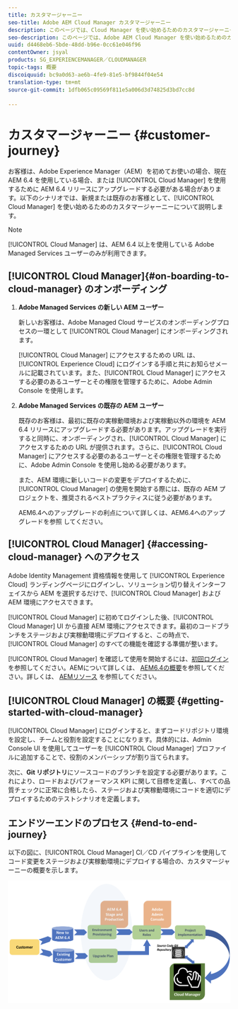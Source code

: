 ```yaml
---
title: カスタマージャーニー
seo-title: Adobe AEM Cloud Manager カスタマージャーニー
description: このページでは、Cloud Manager を使い始めるためのカスタマージャーニーについて説明します。
seo-description: このページでは、Adobe AEM Cloud Manager を使い始めるためのカスタマージャーニーについて説明します。
uuid: d4468eb6-5bde-48dd-b96e-0cc61e046f96
contentOwner: jsyal
products: SG_EXPERIENCEMANAGER／CLOUDMANAGER
topic-tags: 概要
discoiquuid: bc9a0d63-ae6b-4fe9-81e5-bf9844f04e54
translation-type: tm+mt
source-git-commit: 1dfb065c09569f811e5a006d3d74825d3bd7cc8d

---
```



# カスタマージャーニー {#customer-journey}

お客様は、Adobe Experience Manager（AEM）を初めてお使いの場合、現在 AEM 6.4 を使用している場合、または [!UICONTROL Cloud Manager] を使用するために AEM 6.4 リリースにアップグレードする必要がある場合があります。以下のシナリオでは、新規または既存のお客様として、[!UICONTROL Cloud Manager] を使い始めるためのカスタマージャーニーについて説明します。

>[!NOTE]
>
>[!UICONTROL Cloud Manager] は、AEM 6.4 以上を使用している Adobe Managed Services ユーザーのみが利用できます。

## [!UICONTROL Cloud Manager]{#on-boarding-to-cloud-manager} のオンボーディング

1. **Adobe Managed Services の新しい AEM ユーザー**

   新しいお客様は、Adobe Managed Cloud サービスのオンボーディングプロセスの一環として [!UICONTROL Cloud Manager] にオンボーディングされます。

   [!UICONTROL Cloud Manager] にアクセスするための URL は、[!UICONTROL Experience Cloud] にログインする手順と共にお知らせメールに記載されています。また、[!UICONTROL Cloud Manager] にアクセスする必要のあるユーザーとその権限を管理するために、Adobe Admin Console を使用します。

1. **Adobe Managed Services の既存の AEM ユーザー**

   既存のお客様は、最初に既存の実稼動環境および実稼動以外の環境を AEM 6.4 リリースにアップグレードする必要があります。アップグレードを実行すると同時に、オンボーディングされ、[!UICONTROL Cloud Manager] にアクセスするための URL が提供されます。さらに、[!UICONTROL Cloud Manager] にアクセスする必要のあるユーザーとその権限を管理するために、Adobe Admin Console を使用し始める必要があります。

   また、AEM 環境に新しいコードの変更をデプロイするために、[!UICONTROL Cloud Manager] の使用を開始する際には、既存の AEM プロジェクトを、推奨されるベストプラクティスに従う必要があります。

   AEM6.4へのアップグレードの利点について詳しくは、AEM6.4へのアップグレードを参照 [](https://helpx.adobe.com/experience-manager/6-4/sites/deploying/using/upgrade.html)してください。

## [!UICONTROL Cloud Manager] {#accessing-cloud-manager} へのアクセス

Adobe Identity Management 資格情報を使用して [!UICONTROL Experience Cloud] ランディングページにログインし、ソリューション切り替えインターフェイスから AEM を選択するだけで、[!UICONTROL Cloud Manager] および AEM 環境にアクセスできます。

[!UICONTROL Cloud Manager] に初めてログインした後、[!UICONTROL Cloud Manager] UI から直接 AEM 環境にアクセスできます。最初のコードブランチをステージおよび実稼動環境にデプロイすると、この時点で、[!UICONTROL Cloud Manager] のすべての機能を確認する準備が整います。

[!UICONTROL Cloud Manager] を確認して使用を開始するには、[初回ログイン](first-time-login.md)を参照してください。AEMについて詳しくは、 [AEM6.4の概要](https://helpx.adobe.com/experience-manager/6-4/sites/deploying/using/deploy.html)を参照してください。詳しくは、 [AEMリソース](https://www.adobe.com/marketing-cloud/experience-manager/resources.html?promoid=759X6WV8&mv=other) を参照してください。

## [!UICONTROL Cloud Manager] の概要 {#getting-started-with-cloud-manager}

[!UICONTROL Cloud Manager] にログインすると、まずコードリポジトリ環境を設定し、チームと役割を設定することになります。具体的には、Admin Console UI を使用してユーザーを [!UICONTROL Cloud Manager] プロファイルに追加することで、役割のメンバーシップが割り当てられます。

次に、**Git リポジトリ**にソースコードのブランチを設定する必要があります。これにより、ロードおよびパフォーマンス KPI に関して目標を定義し、すべての品質チェックに正常に合格したら、ステージおよび実稼動環境にコードを適切にデプロイするためのテストシナリオを定義します。

## エンドツーエンドのプロセス {#end-to-end-journey}

以下の図に、[!UICONTROL Cloud Manager] CI／CD パイプラインを使用してコード変更をステージおよび実稼動環境にデプロイする場合の、カスタマージャーニーの概要を示します。

![](assets/screen_shot_2018-05-15at124004pm.png)

